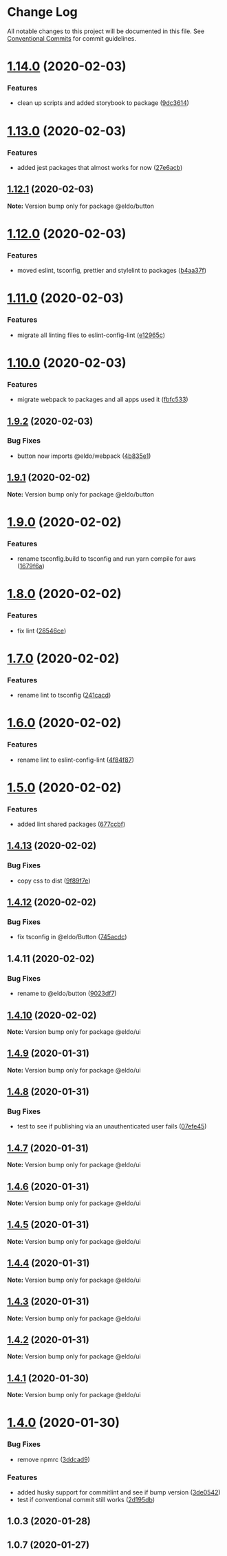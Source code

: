 # Change Log

All notable changes to this project will be documented in this file.
See [Conventional Commits](https://conventionalcommits.org) for commit guidelines.

# [1.14.0](https://github.com/Lilmortal/eldo/compare/@eldo/button@1.13.0...@eldo/button@1.14.0) (2020-02-03)


### Features

* clean up scripts and added storybook to package ([9dc3614](https://github.com/Lilmortal/eldo/commit/9dc361414d2c20193e779eb908c218479f53e0cd))





# [1.13.0](https://github.com/Lilmortal/eldo/compare/@eldo/button@1.12.1...@eldo/button@1.13.0) (2020-02-03)


### Features

* added jest packages that almost works for now ([27e6acb](https://github.com/Lilmortal/eldo/commit/27e6acbfd755c86861e53d2a2d35adab6048d721))





## [1.12.1](https://github.com/Lilmortal/eldo/compare/@eldo/button@1.12.0...@eldo/button@1.12.1) (2020-02-03)

**Note:** Version bump only for package @eldo/button





# [1.12.0](https://github.com/Lilmortal/eldo/compare/@eldo/button@1.11.0...@eldo/button@1.12.0) (2020-02-03)


### Features

* moved eslint, tsconfig, prettier and stylelint to packages ([b4aa37f](https://github.com/Lilmortal/eldo/commit/b4aa37f757234b4c2fea276b3e496b7cc8762740))





# [1.11.0](https://github.com/Lilmortal/eldo/compare/@eldo/button@1.10.0...@eldo/button@1.11.0) (2020-02-03)


### Features

* migrate all linting files to eslint-config-lint ([e12965c](https://github.com/Lilmortal/eldo/commit/e12965c28ceeee9e0d69bf8e67051905fbf1dd25))





# [1.10.0](https://github.com/Lilmortal/eldo/compare/@eldo/button@1.9.2...@eldo/button@1.10.0) (2020-02-03)


### Features

* migrate webpack to packages and all apps used it ([fbfc533](https://github.com/Lilmortal/eldo/commit/fbfc5332650917e3d6b19ccec84bab990b79daaa))





## [1.9.2](https://github.com/Lilmortal/eldo/compare/@eldo/button@1.9.1...@eldo/button@1.9.2) (2020-02-03)


### Bug Fixes

* button now imports @eldo/webpack ([4b835e1](https://github.com/Lilmortal/eldo/commit/4b835e15167cdd0e61d38f9e3faeb8061fa190e7))





## [1.9.1](https://github.com/Lilmortal/eldo/compare/@eldo/button@1.9.0...@eldo/button@1.9.1) (2020-02-02)

**Note:** Version bump only for package @eldo/button





# [1.9.0](https://github.com/Lilmortal/eldo/compare/@eldo/button@1.8.0...@eldo/button@1.9.0) (2020-02-02)


### Features

* rename tsconfig.build to tsconfig and run yarn compile for aws ([1679f6a](https://github.com/Lilmortal/eldo/commit/1679f6aa743ef8491d19bfd6ec7cce59e3d320d4))





# [1.8.0](https://github.com/Lilmortal/eldo/compare/@eldo/button@1.7.0...@eldo/button@1.8.0) (2020-02-02)


### Features

* fix lint ([28546ce](https://github.com/Lilmortal/eldo/commit/28546ce56b87d0524912891f18f02dfa3fa3990b))





# [1.7.0](https://github.com/Lilmortal/eldo/compare/@eldo/button@1.6.0...@eldo/button@1.7.0) (2020-02-02)


### Features

* rename lint to tsconfig ([241cacd](https://github.com/Lilmortal/eldo/commit/241cacd9cfc745dfd954b0f7daad2fa01f69470f))





# [1.6.0](https://github.com/Lilmortal/eldo/compare/@eldo/button@1.5.0...@eldo/button@1.6.0) (2020-02-02)


### Features

* rename lint to eslint-config-lint ([4f84f87](https://github.com/Lilmortal/eldo/commit/4f84f87570510eac626c26b3aa2ff9ab1e98b81a))





# [1.5.0](https://github.com/Lilmortal/eldo/compare/@eldo/button@1.4.13...@eldo/button@1.5.0) (2020-02-02)


### Features

* added lint shared packages ([677ccbf](https://github.com/Lilmortal/eldo/commit/677ccbf76ee949096b4b675161436e9e7ded105c))





## [1.4.13](https://github.com/Lilmortal/eldo/compare/@eldo/button@1.4.12...@eldo/button@1.4.13) (2020-02-02)


### Bug Fixes

* copy css to dist ([9f89f7e](https://github.com/Lilmortal/eldo/commit/9f89f7ea8ea683f4fd9f20b184e2ce0dafe7c2f5))





## [1.4.12](https://github.com/Lilmortal/eldo/compare/@eldo/button@1.4.11...@eldo/button@1.4.12) (2020-02-02)


### Bug Fixes

* fix tsconfig in @eldo/Button ([745acdc](https://github.com/Lilmortal/eldo/commit/745acdc8fc3ce244570c4e94d6c441d209cfbe03))





## 1.4.11 (2020-02-02)


### Bug Fixes

* rename to @eldo/button ([9023df7](https://github.com/Lilmortal/eldo/commit/9023df79cd5ae1f2aa4ce5f4728fcc19e4363189))





## [1.4.10](https://github.com/Lilmortal/eldo/compare/@eldo/ui@1.4.9...@eldo/ui@1.4.10) (2020-02-02)

**Note:** Version bump only for package @eldo/ui





## [1.4.9](https://github.com/Lilmortal/eldo/compare/@eldo/ui@1.4.8...@eldo/ui@1.4.9) (2020-01-31)

**Note:** Version bump only for package @eldo/ui





## [1.4.8](https://github.com/Lilmortal/eldo/compare/@eldo/ui@1.4.7...@eldo/ui@1.4.8) (2020-01-31)


### Bug Fixes

* test to see if publishing via an unauthenticated user fails ([07efe45](https://github.com/Lilmortal/eldo/commit/07efe45472045a40e4639c49d92d9bb55367ad2a))





## [1.4.7](https://github.com/Lilmortal/eldo/compare/@eldo/ui@1.4.6...@eldo/ui@1.4.7) (2020-01-31)

**Note:** Version bump only for package @eldo/ui





## [1.4.6](https://github.com/Lilmortal/eldo/compare/@eldo/ui@1.4.5...@eldo/ui@1.4.6) (2020-01-31)

**Note:** Version bump only for package @eldo/ui





## [1.4.5](https://github.com/Lilmortal/eldo/compare/@eldo/ui@1.4.4...@eldo/ui@1.4.5) (2020-01-31)

**Note:** Version bump only for package @eldo/ui





## [1.4.4](https://github.com/Lilmortal/eldo/compare/@eldo/ui@1.4.3...@eldo/ui@1.4.4) (2020-01-31)

**Note:** Version bump only for package @eldo/ui





## [1.4.3](https://github.com/Lilmortal/eldo/compare/@eldo/ui@1.4.2...@eldo/ui@1.4.3) (2020-01-31)

**Note:** Version bump only for package @eldo/ui





## [1.4.2](https://github.com/Lilmortal/eldo/compare/@eldo/ui@1.4.1...@eldo/ui@1.4.2) (2020-01-31)

**Note:** Version bump only for package @eldo/ui





## [1.4.1](https://github.com/Lilmortal/eldo/compare/@eldo/ui@1.4.0...@eldo/ui@1.4.1) (2020-01-30)

**Note:** Version bump only for package @eldo/ui





# [1.4.0](https://github.com/Lilmortal/eldo/compare/@eldo/ui@1.4.0...@eldo/ui@1.4.0) (2020-01-30)


### Bug Fixes

* remove npmrc ([3ddcad9](https://github.com/Lilmortal/eldo/commit/3ddcad9f6bf8d0bd97e444b3321a8553e460cabc))


### Features

* added husky support for commitlint and see if bump version ([3de0542](https://github.com/Lilmortal/eldo/commit/3de05428ef54bee98c89f650abeacf1d21284a9a))
* test if conventional commit still works ([2d195db](https://github.com/Lilmortal/eldo/commit/2d195db1cabac9635e3634fd85d605fdd3bdd2e9))



## 1.0.3 (2020-01-28)



## 1.0.7 (2020-01-27)
